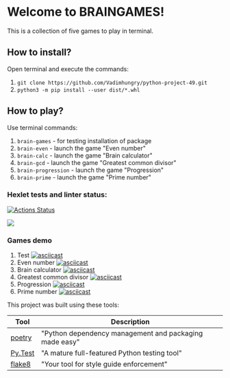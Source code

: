# Welcome to BRAINGAMES!

This is a collection of five games to play in terminal.
 

## How to install?
Open terminal and execute the commands:

1. `git clone https://github.com/Vadimhungry/python-project-49.git`
2. `python3 -m pip install --user dist/*.whl`

## How to play?

Use terminal commands:
1. `brain-games` - for testing installation of package 
2. `brain-even` - launch the game "Even number"
3. `brain-calc` - launch the game "Brain calculator"
4. `brain-gcd` - launch the game "Greatest common divisor"
5. `brain-progression` -  launch the game "Progression"
6. `brain-prime` - launch the game "Prime number"


### Hexlet tests and linter status:
[![Actions Status](https://github.com/Vadimhungry/python-project-49/workflows/hexlet-check/badge.svg)](https://github.com/Vadimhungry/python-project-49/actions)

<a href="https://codeclimate.com/github/Vadimhungry/python-project-49/maintainability"><img src="https://api.codeclimate.com/v1/badges/95c63a6530cfe1d4ea5d/maintainability" /></a>

### Games demo
1. Test
[![asciicast](https://asciinema.org/a/ugmgV96XeD7l0xbxBcVxaO5sf.svg)](https://asciinema.org/a/ugmgV96XeD7l0xbxBcVxaO5sf)
2. Even number
[![asciicast](https://asciinema.org/a/wTvtd7hxfGJ3vgBSXPrt7BrHV.svg)](https://asciinema.org/a/wTvtd7hxfGJ3vgBSXPrt7BrHV)
3. Brain calculator
[![asciicast](https://asciinema.org/a/HqaSQNhNcPhU4JS5XDrssKWOd.svg)](https://asciinema.org/a/HqaSQNhNcPhU4JS5XDrssKWOd)
4. Greatest common divisor
[![asciicast](https://asciinema.org/a/SF3JcSmdD5DFP5XrAqRKqMVSA.svg)](https://asciinema.org/a/SF3JcSmdD5DFP5XrAqRKqMVSA)
5. Progression
[![asciicast](https://asciinema.org/a/LCHFtr9kanvUnsyLLdORZjRSk.svg)](https://asciinema.org/a/LCHFtr9kanvUnsyLLdORZjRSk)
6. Prime number
[![asciicast](https://asciinema.org/a/NU94wE92TvEswTJDN2Op3iQCv.svg)](https://asciinema.org/a/NU94wE92TvEswTJDN2Op3iQCv)

This project was built using these tools:

| Tool                                                                        | Description                                             |
|-----------------------------------------------------------------------------|---------------------------------------------------------|
| [poetry](https://python-poetry.org/)                                        | "Python dependency management and packaging made easy"  |
| [Py.Test](https://pytest.org)                                               | "A mature full-featured Python testing tool"            |
| [flake8](https://flake8.pycqa.org/)                                         | "Your tool for style guide enforcement" |